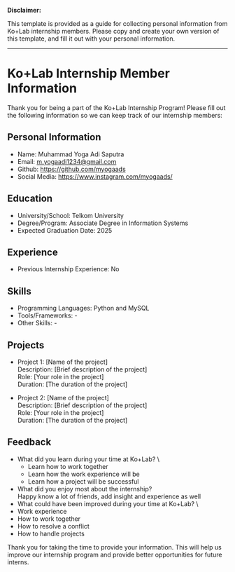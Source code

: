 **Disclaimer:**

This template is provided as a guide for collecting personal information from Ko+Lab internship members. Please copy and create your own version of this template, and fill it out with your personal information.

---

# Ko+Lab Internship Member Information

Thank you for being a part of the Ko+Lab Internship Program! Please fill out the following information so we can keep track of our internship members:

## Personal Information

- Name: Muhammad Yoga Adi Saputra
- Email: m.yogaadi1234@gmail.com
- Github: https://github.com/myogaads
- Social Media: https://www.instagram.com/myogaads/

## Education

- University/School: Telkom University
- Degree/Program: Associate Degree in Information Systems
- Expected Graduation Date: 2025

## Experience

- Previous Internship Experience: No

## Skills

- Programming Languages: Python and MySQL
- Tools/Frameworks: -
- Other Skills: -

## Projects

- Project 1: [Name of the project]  \
  Description: [Brief description of the project]  \
  Role: [Your role in the project] \
  Duration: [The duration of the project]  
  
- Project 2: [Name of the project]  \
  Description: [Brief description of the project]  \
  Role: [Your role in the project]  \
  Duration: [The duration of the project]

## Feedback

- What did you learn during your time at Ko+Lab?  \
  - Learn how to work together
  - Learn how the work experience will be
  - Learn how a project will be successful
- What did you enjoy most about the internship?  \
  Happy know a lot of friends, add insight and experience as well
- What could have been improved during your time at Ko+Lab?  \
 - Work experience
 - How to work together
 - How to resolve a conflict
 - How to handle projects
 
 
Thank you for taking the time to provide your information. This will help us improve our internship program and provide better opportunities for future interns.
